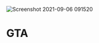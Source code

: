 ![Screenshot 2021-09-06 091520](https://user-images.githubusercontent.com/86324381/132218033-d2567344-e794-4b27-b8c1-608dfd476c1d.png)
# GTA
